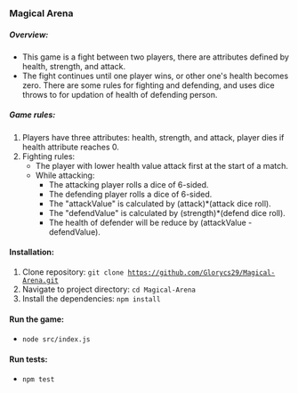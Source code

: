 ### Magical Arena

##### Overview:
- This game is a fight between two players, there are attributes defined by health, strength, and attack. 
- The fight continues until one player wins, or other one's health becomes zero. There are some rules for fighting and defending, and uses dice throws to for updation of health of defending person.

##### Game rules:

1. Players have three attributes: health, strength, and attack, player dies if health attribute reaches 0.
2. Fighting rules:
    - The player with lower health value attack first at the start of a match.
    - While attacking:
        - The attacking player rolls a dice of 6-sided.
        - The defending player rolls a dice of 6-sided. 
        - The "attackValue" is calculated by (attack)*(attack dice roll).
        - The "defendValue" is calculated by (strength)*(defend dice roll).
        - The health of defender will be reduce by (attackValue - defendValue).




#### Installation:

1. Clone repository:
    <code>git clone https://github.com/Glorycs29/Magical-Arena.git</code>
2. Navigate to project directory:
    <code>cd Magical-Arena</code>
3. Install the dependencies:
    <code>npm install</code>

#### Run the game:

- <code>node src/index.js</code>

#### Run tests:

- <code>npm test</code>
